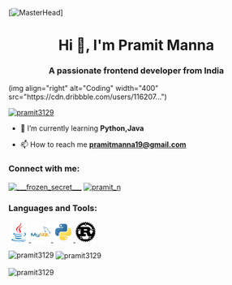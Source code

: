 [![MasterHead](https://1.bp.blogspot.com/-7A4WynwLsM...)]
<h1 align="center">Hi 👋, I'm Pramit Manna</h1>
<h3 align="center">A passionate frontend developer from India</h3>
(img align="right" alt="Coding" width="400" src="https://cdn.dribbble.com/users/116207...")


<p align="left"> <a href="https://github.com/ryo-ma/github-profile-trophy"><img src="https://github-profile-trophy.vercel.app/?username=pramit3129" alt="pramit3129" /></a> </p>

- 🌱 I’m currently learning **Python,Java**

- 📫 How to reach me **pramitmanna19@gmail.com**

<h3 align="left">Connect with me:</h3>
<p align="left">
<a href="https://instagram.com/___frozen_secret___" target="blank"><img align="center" src="https://raw.githubusercontent.com/rahuldkjain/github-profile-readme-generator/master/src/images/icons/Social/instagram.svg" alt="___frozen_secret___" height="30" width="40" /></a>
<a href="https://www.codechef.com/users/pramit_n" target="blank"><img align="center" src="https://cdn.jsdelivr.net/npm/simple-icons@3.1.0/icons/codechef.svg" alt="pramit_n" height="30" width="40" /></a>
</p>

<h3 align="left">Languages and Tools:</h3>
<p align="left"> <a href="https://www.java.com" target="_blank" rel="noreferrer"> <img src="https://raw.githubusercontent.com/devicons/devicon/master/icons/java/java-original.svg" alt="java" width="40" height="40"/> </a> <a href="https://www.mysql.com/" target="_blank" rel="noreferrer"> <img src="https://raw.githubusercontent.com/devicons/devicon/master/icons/mysql/mysql-original-wordmark.svg" alt="mysql" width="40" height="40"/> </a> <a href="https://www.python.org" target="_blank" rel="noreferrer"> <img src="https://raw.githubusercontent.com/devicons/devicon/master/icons/python/python-original.svg" alt="python" width="40" height="40"/> </a> <a href="https://www.rust-lang.org" target="_blank" rel="noreferrer"> <img src="https://raw.githubusercontent.com/devicons/devicon/master/icons/rust/rust-plain.svg" alt="rust" width="40" height="40"/> </a> </p>

<p><img align="left" src="https://github-readme-stats.vercel.app/api/top-langs?username=pramit3129&show_icons=true&locale=en&layout=compact" alt="pramit3129" /></p>

<p>&nbsp;<img align="center" src="https://github-readme-stats.vercel.app/api?username=pramit3129&show_icons=true&locale=en" alt="pramit3129" /></p>

<p><img align="center" src="https://github-readme-streak-stats.herokuapp.com/?user=pramit3129&" alt="pramit3129" /></p>
